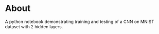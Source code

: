 # About
A python notebook demonstrating training and testing of a CNN on MNIST dataset with 2 hidden layers.
